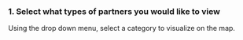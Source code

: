 ### 1. Select what types of partners you would like to view

Using the drop down menu, select a category to visualize on the map. 
